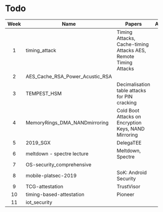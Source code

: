 # Todo

| Week | Name                            | Papers                                                          | Assignee | Lecture | Papers |     |
| :--: | ------------------------------- | --------------------------------------------------------------- | :------: | :-----: | :----: | --- |
|  1   | timing_attack                   | Timing Attacks, Cache-timing Attacks AES, Remote Timing Attacks |   Theo   |   [x]   |  [x]   |     |
|  2   | AES_Cache_RSA_Power_Acustic_RSA |                                                                 |   Theo   |   [x]   |  [X]   |     |
|  3   | TEMPEST_HSM                     | Decimalisation table attacks for PIN cracking                   |   Theo   |   [X]   |  [X]   |     |
|  4   | MemoryRings_DMA_NANDmirroring   | Cold Boot Attacks on Encryption Keys, NAND Mirroring            |   Theo   |   [X]   |   []   |     |
|  5   | 2019_SGX                        | DelegaTEE                                                       |          |   []    |   []   |     |
|  6   | meltdown - spectre lecture      | Meltdown, Spectre                                               |          |   []    |   []   |     |
|  7   | OS-security_comprehensive       |                                                                 |   Tom    |   [x]   |   [x]  |     |
|  8   | mobile-platsec-2019             | SoK: Android Security                                           |   Tom    |   [x]   |   []   |     |
|  9   | TCG-attestation                 | TrustVisor                                                      |   Tom    |   [x]   |   []   |     |
|  10  | timing-based-attestation        | Pioneer                                                         |   Tom    |   []    |   []   |     |
|  11  | iot_security                    |                                                                 |   Tom    |   [x]   |   [x]  |     |
